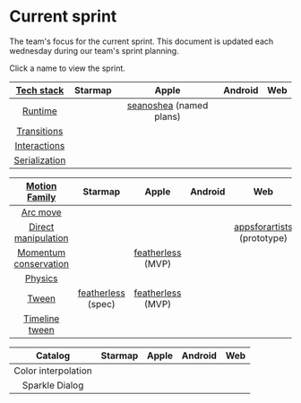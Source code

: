 # Current sprint

The team's focus for the current sprint. This document is updated each wednesday during our team's sprint planning.

Click a name to view the sprint.

| [Tech stack](https://material-motion.gitbooks.io/material-motion-starmap/content/specifications/#tech-stack)    | Starmap | Apple | Android | Web |
|:-------------:|:-------:|:-----:|:-------:|:---:|
| [Runtime](https://material-motion.gitbooks.io/material-motion-starmap/content/specifications/runtime/)       | &nbsp;  | [seanoshea](https://github.com/material-motion/material-motion-runtime-objc/projects/4) (named plans) | &nbsp; | &nbsp; |
| [Transitions](https://material-motion.gitbooks.io/material-motion-starmap/content/specifications/transitions.html)   | &nbsp; | &nbsp; | &nbsp; | &nbsp; |
| [Interactions](https://material-motion.gitbooks.io/material-motion-starmap/content/specifications/interactions.html)  | &nbsp; | &nbsp; | &nbsp; | &nbsp; |
| [Serialization](https://material-motion.gitbooks.io/material-motion-starmap/content/specifications/serialization.html) | &nbsp; | &nbsp; | &nbsp; | &nbsp; |

| [Motion Family](https://material-motion.gitbooks.io/material-motion-starmap/content/specifications/motion-family.html)       | Starmap | Apple  | Android | Web    |
|:-------------------:|:-------:|:------:|:-------:|:------:|
| [Arc move](https://material-motion.gitbooks.io/material-motion-starmap/content/specifications/motion_family/arc_move.html)            |  &nbsp; | &nbsp; | &nbsp; | &nbsp; |
| [Direct manipulation](https://material-motion.gitbooks.io/material-motion-starmap/content/specifications/motion_family/direct_manipulation.html) |  &nbsp; | &nbsp; | &nbsp;| [appsforartists](https://github.com/material-motion/material-motion-experiments-js/projects/1) (prototype) |
| [Momentum conservation](https://material-motion.gitbooks.io/material-motion-starmap/content/specifications/motion_family/momentum_conservation.html) | &nbsp; | [featherless](https://github.com/material-motion/material-motion-family-pop-swift/projects/1) (MVP) | &nbsp; | &nbsp; |
| [Physics](https://material-motion.gitbooks.io/material-motion-starmap/content/specifications/motion_family/physics.html)             |  &nbsp; | &nbsp; |  &nbsp; | &nbsp; |
| [Tween](https://material-motion.gitbooks.io/material-motion-starmap/content/specifications/motion_family/tween.html)               |  [featherless](https://github.com/material-motion/material-motion-starmap/projects/1) (spec) | [featherless](https://github.com/material-motion/material-motion-family-coreanimation-swift/projects/1) (MVP) |  &nbsp; | &nbsp; |
| [Timeline tween](https://material-motion.gitbooks.io/material-motion-starmap/content/specifications/motion_family/timeline_tween.html)      |  &nbsp; | &nbsp; |  &nbsp; | &nbsp; |

| Catalog | Starmap | Apple  | Android | Web    |
|:-------:|:------:|:------:|:-------:|:------:|
|  Color interpolation | &nbsp; | &nbsp; | &nbsp; | &nbsp; |
|  Sparkle Dialog | &nbsp; | &nbsp; |  &nbsp; | &nbsp; |
